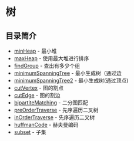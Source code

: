 ﻿# 树
## 目录简介
* [minHeap](https://github.com/Like-Drinking-water/algorithms/tree/master/tree/minHeap) - 最小堆
* [maxHeap](https://github.com/Like-Drinking-water/algorithms/tree/master/tree/maxHeap) - 使用最大堆进行排序
* [findGroup](https://github.com/Like-Drinking-water/algorithms/tree/master/tree/findGroup) - 查出有多少个组
* [minimumSpanningTree](https://github.com/Like-Drinking-water/algorithms/tree/master/tree/minimumSpanningTree) - 最小生成树（通过边
* [minimumSpanningTree2](https://github.com/Like-Drinking-water/algorithms/tree/master/tree/minimumSpanningTree2) - 最小生成树(通过顶点)
* [cutVertex](https://github.com/Like-Drinking-water/algorithms/tree/master/tree/cutVertex) - 图的割点
* [cutEdge](https://github.com/Like-Drinking-water/algorithms/tree/master/tree/cutEdge) - 图的割边
* [bipartiteMatching](https://github.com/Like-Drinking-water/algorithms/tree/master/tree/bipartiteMatching) - 二分图匹配
* [preOrderTraverse](https://github.com/Like-Drinking-water/algorithms/tree/master/tree/preOrderTraverse) - 先序遍历二叉树
* [inOrderTraverse](https://github.com/Like-Drinking-water/algorithms/tree/master/tree/inOrderTraverse) - 先序遍历二叉树
* [huffmanCode](https://github.com/Like-Drinking-water/algorithms/tree/master/tree/huffmanCode) - 赫夫曼编码
* [subset](https://github.com/Like-Drinking-water/algorithms/tree/master/tree/subset) - 子集